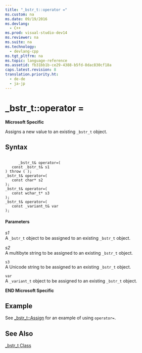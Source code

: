 ```yaml
---
title: "_bstr_t::operator ="
ms.custom: na
ms.date: 09/19/2016
ms.devlang: 
  - C++
ms.prod: visual-studio-dev14
ms.reviewer: na
ms.suite: na
ms.technology: 
  - devlang-cpp
ms.tgt_pltfrm: na
ms.topic: language-reference
ms.assetid: fb31bb1b-ce29-4388-b5fd-8dac830cf18a
caps.latest.revision: 8
translation.priority.ht: 
  - de-de
  - ja-jp
---
```

# _bstr_t::operator =
**Microsoft Specific**  
  
 Assigns a new value to an existing `_bstr_t` object.  
  
## Syntax  
  
```  
  
      _bstr_t& operator=(  
   const _bstr_t& s1   
) throw ( );  
_bstr_t& operator=(  
   const char* s2   
);  
_bstr_t& operator=(  
   const wchar_t* s3   
);  
_bstr_t& operator=(  
   const _variant_t& var   
);  
```  
  
#### Parameters  
 *s1*  
 A `_bstr_t` object to be assigned to an existing `_bstr_t` object.  
  
 *s2*  
 A multibyte string to be assigned to an existing `_bstr_t` object.  
  
 `s3`  
 A Unicode string to be assigned to an existing `_bstr_t` object.  
  
 `var`  
 A `_variant_t` object to be assigned to an existing `_bstr_t` object.  
  
 **END Microsoft Specific**  
  
## Example  
 See [_bstr_t::Assign](../vs140/_bstr_t--Assign.md) for an example of using `operator=`.  
  
## See Also  
 [_bstr_t Class](../vs140/_bstr_t-Class.md)